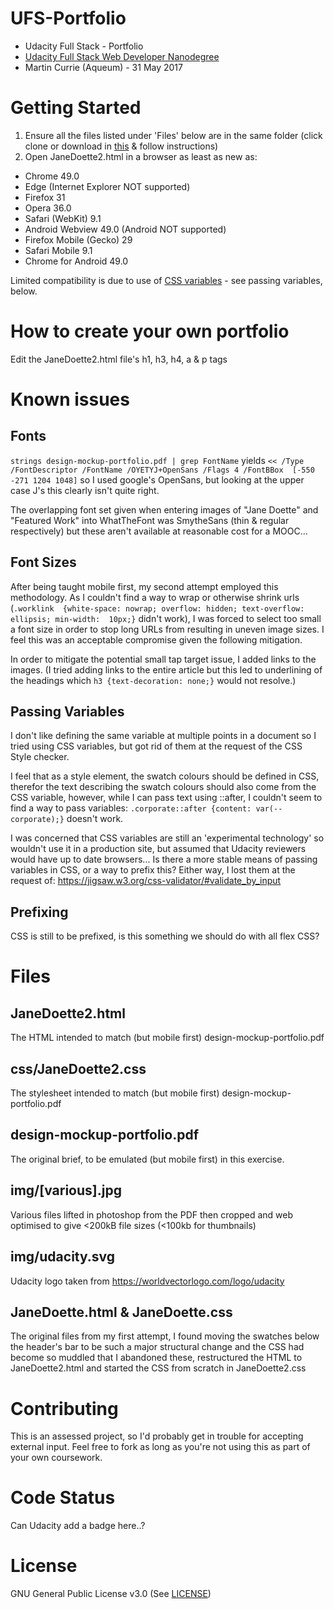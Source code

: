 # UFS-Portfolio
- Udacity Full Stack - Portfolio
- [Udacity Full Stack Web Developer Nanodegree](
https://www.udacity.com/course/full-stack-web-developer-nanodegree--nd004) 
- Martin Currie (Aqueum) - 31 May 2017

# Getting Started
1. Ensure all the files listed under 'Files' below are in the same folder
(click clone or download in [this](https://github.com/Aqueum/UFS-Portfolio) 
& follow instructions)
2. Open JaneDoette2.html in a browser as least as new as:
- Chrome 49.0
- Edge (Internet Explorer NOT supported)
- Firefox 31
- Opera 36.0
- Safari (WebKit) 9.1
- Android Webview 49.0 (Android NOT supported)
- Firefox Mobile (Gecko) 29
- Safari Mobile 9.1
- Chrome for Android 49.0

Limited compatibility is due to use of [CSS variables](
https://developer.mozilla.org/en-US/docs/Web/CSS/Using_CSS_variables) - see 
 passing variables, below.

# How to create your own portfolio
Edit the JaneDoette2.html file's h1, h3, h4, a & p tags

# Known issues
## Fonts
`strings design-mockup-portfolio.pdf | grep FontName`
yields
`<< /Type /FontDescriptor /FontName /OYETYJ+OpenSans /Flags 4 /FontBBox 
[-550 -271 1204 1048]`
so I used google's OpenSans, but looking at the upper case J's this clearly
isn't quite right.

The overlapping font set given when entering images of "Jane Doette" and 
"Featured Work" into WhatTheFont was SmytheSans (thin & regular respectively)
but these aren't available at reasonable cost for a MOOC...

## Font Sizes
After being taught mobile first, my second attempt employed this methodology.
As I couldn't find a way to wrap or otherwise shrink urls (`.worklink 
{white-space: nowrap; overflow: hidden; text-overflow: ellipsis; min-width: 
10px;}` didn't work), I was forced to select too small a font size in order 
to stop long URLs from resulting in uneven image sizes.  I feel this was an 
acceptable compromise given the following mitigation.

In order to mitigate the potential small tap target issue, I added links to the
images.  (I tried adding links to the entire article but this led to 
underlining of the headings which `h3 {text-decoration: none;}` would not 
resolve.)

## Passing Variables
I don't like defining the same variable at multiple points in a document 
so I tried using CSS variables, but got rid of them at the request of the 
CSS Style checker.

I feel that as a style element, the swatch colours should be defined in CSS, 
therefor the text describing the swatch colours should also come from the CSS
variable, however, while I can pass text using ::after, I couldn't seem to find 
a way to pass variables:
`.corporate::after {content: var(--corporate);}` 
doesn't work.

I was concerned that CSS variables are still an 'experimental technology' so 
wouldn't use it in a production site, but assumed that Udacity reviewers would 
have up to date browsers...  Is there a more stable means of passing variables
 in CSS, or a way to prefix this?
Either way, I lost them at the request of: 
https://jigsaw.w3.org/css-validator/#validate_by_input
 
## Prefixing
CSS is still to be prefixed, is this something we should do with all flex CSS?

# Files
## JaneDoette2.html
The HTML intended to match (but mobile first) design-mockup-portfolio.pdf

## css/JaneDoette2.css
The stylesheet intended to match (but mobile first) design-mockup-portfolio.pdf

## design-mockup-portfolio.pdf
The original brief, to be emulated (but mobile first) in this exercise.

## img/[various].jpg
Various files lifted in photoshop from the PDF then cropped and web optimised
to give <200kB file sizes (<100kb for thumbnails)

## img/udacity.svg
Udacity logo taken from https://worldvectorlogo.com/logo/udacity

## JaneDoette.html & JaneDoette.css
The original files from my first attempt, I found moving the swatches below the
header's bar to be such a major structural change and the CSS had become so 
muddled that I abandoned these, restructured the HTML to JaneDoette2.html and 
started the CSS from scratch in JaneDoette2.css


# Contributing
This is an assessed project, so I'd probably get in trouble for accepting 
external input.
Feel free to fork as long as you're not using this as part of your own 
coursework.

# Code Status
Can Udacity add a badge here..?

# License
GNU General Public License v3.0
(See [LICENSE](https://github.com/Aqueum/UFS-Portfolio/blob/master/LICENSE))
